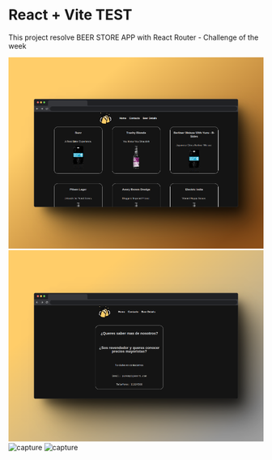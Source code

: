 # React + Vite TEST

This project resolve BEER STORE APP with React Router - Challenge of the week

![capture](https://github.com/woohdang/front-end-III/blob/master/clase12/ctd-fe3-clase-16/src/images/A.png)
![capture](https://github.com/woohdang/front-end-III/blob/master/clase12/ctd-fe3-clase-16/src/images/B.png)
![capture]()
![capture]()



